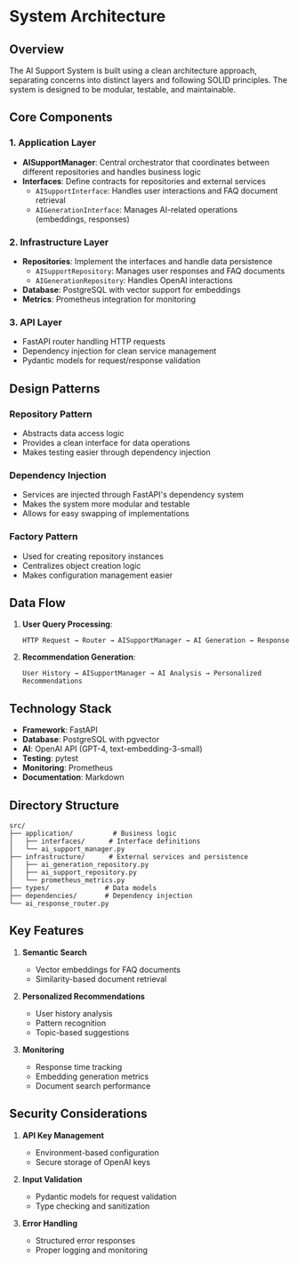 # System Architecture

## Overview
The AI Support System is built using a clean architecture approach, separating concerns into distinct layers and following SOLID principles. The system is designed to be modular, testable, and maintainable.

## Core Components

### 1. Application Layer
- **AISupportManager**: Central orchestrator that coordinates between different repositories and handles business logic
- **Interfaces**: Define contracts for repositories and external services
  - `AISupportInterface`: Handles user interactions and FAQ document retrieval
  - `AIGenerationInterface`: Manages AI-related operations (embeddings, responses)

### 2. Infrastructure Layer
- **Repositories**: Implement the interfaces and handle data persistence
  - `AISupportRepository`: Manages user responses and FAQ documents
  - `AIGenerationRepository`: Handles OpenAI interactions
- **Database**: PostgreSQL with vector support for embeddings
- **Metrics**: Prometheus integration for monitoring

### 3. API Layer
- FastAPI router handling HTTP requests
- Dependency injection for clean service management
- Pydantic models for request/response validation

## Design Patterns

### Repository Pattern
- Abstracts data access logic
- Provides a clean interface for data operations
- Makes testing easier through dependency injection

### Dependency Injection
- Services are injected through FastAPI's dependency system
- Makes the system more modular and testable
- Allows for easy swapping of implementations

### Factory Pattern
- Used for creating repository instances
- Centralizes object creation logic
- Makes configuration management easier

## Data Flow

1. **User Query Processing**:
   ```
   HTTP Request → Router → AISupportManager → AI Generation → Response
   ```

2. **Recommendation Generation**:
   ```
   User History → AISupportManager → AI Analysis → Personalized Recommendations
   ```

## Technology Stack

- **Framework**: FastAPI
- **Database**: PostgreSQL with pgvector
- **AI**: OpenAI API (GPT-4, text-embedding-3-small)
- **Testing**: pytest
- **Monitoring**: Prometheus
- **Documentation**: Markdown

## Directory Structure

```
src/
├── application/          # Business logic
│   ├── interfaces/      # Interface definitions
│   └── ai_support_manager.py
├── infrastructure/      # External services and persistence
│   ├── ai_generation_repository.py
│   ├── ai_support_repository.py
│   └── prometheus_metrics.py
├── types/              # Data models
├── dependencies/       # Dependency injection
└── ai_response_router.py
```

## Key Features

1. **Semantic Search**
   - Vector embeddings for FAQ documents
   - Similarity-based document retrieval

2. **Personalized Recommendations**
   - User history analysis
   - Pattern recognition
   - Topic-based suggestions

3. **Monitoring**
   - Response time tracking
   - Embedding generation metrics
   - Document search performance

## Security Considerations

1. **API Key Management**
   - Environment-based configuration
   - Secure storage of OpenAI keys

2. **Input Validation**
   - Pydantic models for request validation
   - Type checking and sanitization

3. **Error Handling**
   - Structured error responses
   - Proper logging and monitoring 